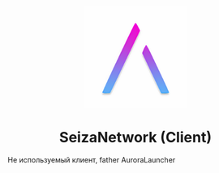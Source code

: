 <p align="center"><img src="./resources/icon.png" width="200px" height="200px"></p>
<h1 align="center">SeizaNetwork (Client)</h1>

Не используемый клиент, father AuroraLauncher

